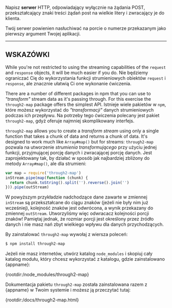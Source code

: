 Napisz **serwer** HTTP, odpowiadający wyłącznie na żądania POST, przekształcający znaki treści żądań post na wielkie litery i zwracający je do klienta.

Twój serwer powienien nasłuchiwać na porcie o numerze przekazanym jako pierwszy argument Twojej aplikacji.

----------------------------------------------------------------------
## WSKAZÓWKI

While you're not restricted to using the streaming capabilities of the `request` and `response` objects, it will be much easier if you do.
Nie będziemy ograniczać Cię do wykorzystania funkcji strumieniowych obiektów `request` i `response`, ale znacznie ułatwią Ci one wykonanie ćwiczenia.

There are a number of different packages in npm that you can use to *"transform"* stream data as it's passing through. For this exercise the `through2-map` package offers the simplest API.
Istnieje wiele pakietów w `npm`, które możesz wykorzystać do *"transformacji"* danych strumieniowych podczas ich przepływu. Na potrzeby tego ćwiczenia polecany jest pakiet `through2-map`, gdyż oferuje najmniej skomplikowany interfejs.

`through2-map` allows you to create a *transform stream* using only a single function that takes a chunk of data and returns a chunk of data. It's designed to work much like `Array#map()` but for streams:
`through2-map` pozwala na utworzenie *strumienia transformującego* przy użyciu jednej funkcji, przyjmującej porcję danych i zwracającej porcję danych. Jest zaprojektowany tak, by działać w sposób jak najbardziej zbliżony do metody `Array#map()`, ale dla strumieni:

```js
var map = require('through2-map')
inStream.pipe(map(function (chunk) {
  return chunk.toString().split('').reverse().join('')
})).pipe(outStream)
```

W powyższym przykładzie nadchodzące dane zawarte w zmiennej `inStream` są przekształcane do ciągu znaków (jeżeli nie były nim już wcześniej), kolejność znaków jest odwrócona, a wynik przekazany do zmiennej `outStream`. Utworzyliśmy więc odwracacz kolejności porcji znaków! Pamiętaj jednak, że rozmiar porcji jest określony przez źródło danych i nie masz nań zbyt wielkiego wpływu dla danych przychodzących.

By zainstalować `through2-map` wywołaj z wiersza poleceń:

```sh
$ npm install through2-map
```

Jeżeli nie masz internetów, utwórz katalog `node_modules` i skopiuj cały katalog modułu, który chcesz wykorzystać z katalogu, gdzie zainstalowano {appname}:

  {rootdir:/node_modules/through2-map}

Dokumentacja pakietu `through2-map` została zainstalowana razem z {appname} w Twoim systemie i możesz ją przeczytać tutaj:

  {rootdir:/docs/through2-map.html}
